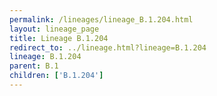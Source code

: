 ```yaml
---
permalink: /lineages/lineage_B.1.204.html
layout: lineage_page
title: Lineage B.1.204
redirect_to: ../lineage.html?lineage=B.1.204
lineage: B.1.204
parent: B.1
children: ['B.1.204']
---
```

